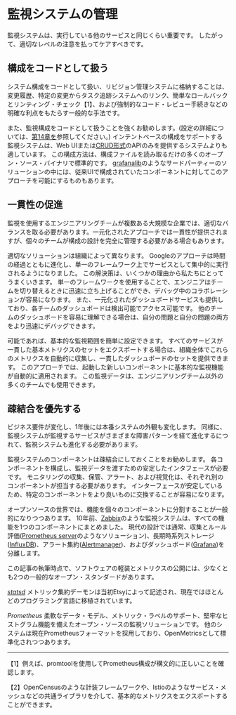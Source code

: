 # 監視システムの管理

監視システムは、実行している他のサービスと同じくらい重要です。
したがって、適切なレベルの注意を払ってケアすべきです。

## 構成をコードとして扱う

システム構成をコードとして扱い、リビジョン管理システムに格納することは、変更履歴、特定の変更からタスク追跡システムへのリンク、簡単なロールバックとリンティング・チェック【1】、および強制的なコード・レビュー手続きなどの明確な利点をもたらす一般的な手法です。

また、監視構成をコードとして扱うことを強くお勧めします。(設定の詳細については、[第14章を](../../../part02/14_configuration-degign-and-best-practices/README.md)参照してください。)
インテントベースの構成をサポートする監視システムは、Web UIまたは[CRUD形式](http://bit.ly/1G4WdV1)のAPIのみを提供するシステムよりも適しています。
この構成方法は、構成ファイルを読み取るだけの多くのオープン・ソース・バイナリで標準的です。
[grafanalib](http://bit.ly/2so5Wrx)のようなサードパーティーのソリューションの中には、従来UIで構成されていたコンポーネントに対してこのアプローチを可能にするものもあります。

## 一貫性の促進

監視を使用するエンジニアリングチームが複数ある大規模な企業では、適切なバランスを取る必要があります。一元化されたアプローチでは一貫性が提供されますが、個々のチームが構成の設計を完全に管理する必要がある場合もあります。

適切なソリューションは組織によって異なります。
Googleのアプローチは時間の経過とともに進化し、単一のフレームワーク上でサービスとして集中的に実行されるようになりました。
この解決策は、いくつかの理由から私たちにとってうまくいきます。
単一のフレームワークを使用することで、エンジニアはチームを切り替えるときに迅速に立ち上げることができ、デバッグ中のコラボレーションが容易になります。
また、一元化されたダッシュボードサービスも提供しており、各チームのダッシュボードは検出可能でアクセス可能です。
他のチームのダッシュボードを容易に理解できる場合は、自分の問題と自分の問題の両方をより迅速にデバッグできます。

可能であれば、基本的な監視範囲を簡単に設定できます。
すべてのサービスが一貫した基本メトリクスのセットをエクスポートする場合は、組織全体でこれらのメトリクスを自動的に収集し、一貫したダッシュボードのセットを提供できます。
このアプローチでは、起動した新しいコンポーネントに基本的な監視機能が自動的に適用されます。
この監視データは、エンジニアリングチーム以外の多くのチームでも使用できます。

## 疎結合を優先する

ビジネス要件が変化し、1年後には本番システムの外観も変化します。
同様に、監視システムが監視するサービスがさまざまな障害パターンを経て進化するにつれて、監視システムも進化する必要があります。

監視システムのコンポーネントは疎結合にしておくことをお勧めします。
各コンポーネントを構成し、監視データを渡すための安定したインタフェースが必要です。
モニタリングの収集、保管、アラート、および視覚化は、それぞれ別のコンポーネントが担当する必要があります。
インターフェースが安定しているため、特定のコンポーネントをより良いものに交換することが容易になります。

オープンソースの世界では、機能を個々のコンポーネントに分割することが一般的になりつつあります。
10年前、[Zabbix](https://www.zabbix.com/)のような監視システムは、すべての機能を1つのコンポーネントにまとめました。
現代の設計では通常、収集とルール評価([Prometheus server](https://prometheus.io/)のようなソリューション)、長期時系列ストレージ([InfluxDB](https://www.influxdata.com/))、アラート集約([Alertmanager](http://bit.ly/2soB22b))、およびダッシュボード([Grafana](https://grafana.com/))を分離します。

この記事の執筆時点で、ソフトウェアの軽装とメトリクスの公開には、少なくとも2つの一般的なオープン・スタンダードがあります。

_[statsd](https://github.com/etsy/statsd)_
メトリック集約デーモンは当初Etsyによって記述され、現在ではほとんどのプログラミング言語に移植されています。

_Prometheus_
柔軟なデータ・モデル、メトリック・ラベルのサポート、堅牢なヒストグラム機能を備えたオープン・ソースの監視ソリューションです。
他のシステムは現在Prometheusフォーマットを採用しており、OpenMetricsとして標準化されつつあります。

----------
【1】例えば、promtoolを使用してPrometheus構成が構文的に正しいことを確認します。

【2】OpenCensusのような計装フレームワークや、Istioのようなサービス・メッシュなどの共通ライブラリを介して、基本的なメトリクスをエクスポートすることができます。
